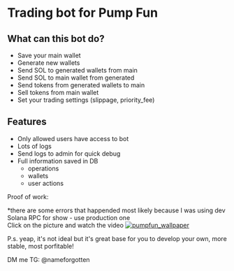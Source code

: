# Trading bot for Pump Fun

## What can this bot do?
- Save your main wallet
- Generate new wallets
- Send SOL to generated wallets from main
- Send SOL to main wallet from generated
- Send tokens from generated wallets to main
- Sell tokens from main wallet
- Set your trading settings (slippage, priority_fee)

## Features
- Only allowed users have access to bot
- Lots of logs
- Send logs to admin for quick debug
- Full information saved in DB
  - operations
  - wallets
  - user actions

Proof of work:

*there are some errors that happended most likely because I was using dev Solana RPC for show - use production one\
Click on the picture and watch the video
[![pumpfun_wallpaper](https://github.com/user-attachments/assets/a3d7e0ed-8e87-4324-a628-cc5767974f82)](https://github.com/user-attachments/assets/450af60c-a617-4668-8ba9-4f8c7e28cba9)


P.s. yeap, it's not ideal but it's great base for you to develop your own, more stable, most porfitable!

DM me TG: @nameforgotten

